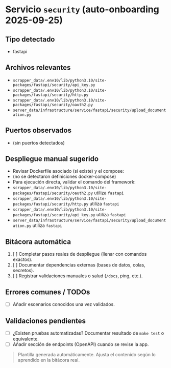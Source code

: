 # Servicio `security` (auto-onboarding 2025-09-25)

## Tipo detectado
- fastapi

## Archivos relevantes
- `scrapper_data/.env10/lib/python3.10/site-packages/fastapi/security/api_key.py`
- `scrapper_data/.env10/lib/python3.10/site-packages/fastapi/security/http.py`
- `scrapper_data/.env10/lib/python3.10/site-packages/fastapi/security/oauth2.py`
- `server_data/infrastructure/service/fastapi/security/upload_documentation.py`

## Puertos observados
- (sin puertos detectados)

## Despliegue manual sugerido
- Revisar Dockerfile asociado (si existe) y el compose: 
- (no se detectaron definiciones docker-compose)
- Para ejecución directa, validar el comando del framework: 
- `scrapper_data/.env10/lib/python3.10/site-packages/fastapi/security/oauth2.py` utiliza `fastapi`
- `scrapper_data/.env10/lib/python3.10/site-packages/fastapi/security/http.py` utiliza `fastapi`
- `scrapper_data/.env10/lib/python3.10/site-packages/fastapi/security/api_key.py` utiliza `fastapi`
- `server_data/infrastructure/service/fastapi/security/upload_documentation.py` utiliza `fastapi`

## Bitácora automática
1. [ ] Completar pasos reales de despliegue (llenar con comandos exactos).
2. [ ] Documentar dependencias externas (bases de datos, colas, secretos).
3. [ ] Registrar validaciones manuales o salud (`/docs`, ping, etc.).

## Errores comunes / TODOs
- [ ] Añadir escenarios conocidos una vez validados.

## Validaciones pendientes
- [ ] ¿Existen pruebas automatizadas? Documentar resultado de `make test` o equivalente.
- [ ] Añadir sección de endpoints (OpenAPI) cuando se revise la app.

> Plantilla generada automáticamente. Ajusta el contenido según lo aprendido en la bitácora real.

